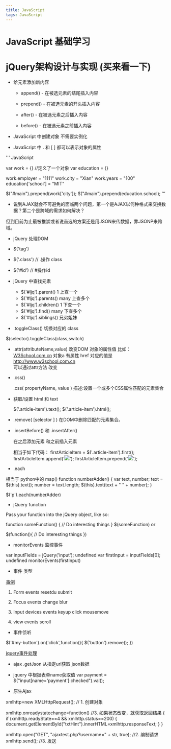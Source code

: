 ```yaml
---
title: JavaScript
tags: JavaScript
---
```


# JavaScript 基础学习

# jQuery架构设计与实现 (买来看一下)

+ 给元素添加新内容

    - append() - 在被选元素的结尾插入内容

    - prepend() - 在被选元素的开头插入内容

    - after() - 在被选元素之后插入内容

    - before() - 在被选元素之前插入内容
    

+ JavaScript 中创建对象 不需要实例化

+ JavaScript 中 .  和 [ ] 都可以表示对象的属性

''' JavaScript

var work = {}    //定义了一个对象
var education = {}


work.employer = "1111"
work.city = "Xian"
work.years = "100"
education['school'] = "MIT"

$("#main").prepend(work['city']);
$("#main").prepend(education.school);
’‘’

+ 说到AJAX就会不可避免的面临两个问题，第一个是AJAX以何种格式来交换数据？第二个是跨域的需求如何解决？

但到目前为止最被推崇或者说首选的方案还是用JSON来传数据，靠JSONP来跨域。

+ jQuery 处理DOM 

 - $('tag')

 - $('.class')   // .操作 class

  - $('#id')    // #操作id

  + jQuery 中查找元素

    - $('#ljq').parent()     1      上查一个
    - $('#ljq').parents()     many   上查多个
    - $('#ljq').children()     1   下查一个
    - $('#ljq').find()     many   下查多个
    - $('#ljq').siblings()  兄弟姐妹

+ .toggleClass()  切换对应的 class

$(selector).toggleClass(class,switch)

+ .attr(attributeName,value)
  改变DOM 对象的属性值  比如：<a href="http://www.w3school.com.cn" id="w3s">W3School.com.cn</a>
  对象a 有属性 href 对应的值是 http://www.w3school.com.cn  
  可以通过attr方法 改变

+ .css()

    .css( propertyName, value )
    描述:设置一个或多个CSS属性匹配的元素集合

+ 获取/设置 html 和 text

    $('.article-item').text();
    $('.article-item').html();

+ .remove( [selector ] )
在DOM中删除匹配的元素集合。

+ .insertBefore() 和 .insertAfter()

  在之后添加元素 和之前插入元素

  相当于如下代码：
    firstArticleItem = $('.article-item').first();
    firstArticleItem.append('<img src="http://placepuppy.it/200/300">');
    firstArticleItem.prepend('<img src="http://placepuppy.it/200/300">');

+ .each

相当于 python中的 map()
function numberAdder() {
    var text, number;
    text = $(this).text();
    number = text.length;
    $(this).text(text + " " + number);
}

$('p').each(numberAdder)

+ jQuery function

Pass your function into the jQuery object, like so:

function someFunction() {
    // Do interesting things
}
$(someFunction)
or

$(function(){
    // Do interesting things
})

+ monitorEvents 监控事件

var inputFields = jQuery('input');
undefined
var firstInput = inputFields[0];
undefined
monitorEvents(firstInput)

+ 事件 类型
 
 [事例](https://developer.mozilla.org/en-US/docs/Web/Events)
 1. Form events
    resetdu
    submit

 2. Focus events
    change
    blur

 3. Input devices events
 keyup
 click
 mousemove


 4. view events
 scroll

 + 事件侦听

 $('#my-button').on('click',function(){
     $('button').remove();
 })

 [jquery事件处理](http://api.jquery.com/category/events/)

+ ajax .getJson 从指定url获取 json数据

+ jquery 中根据表单name获取值
var payment = $("input[name='payment']:checked").val();

+ 原生Ajax 

xmlhttp=new XMLHttpRequest();   // 1. 创建对象

xmlhttp.onreadystatechange=function() //3. 如果状态改变，就获取返回结果
  {
  if (xmlhttp.readyState==4 && xmlhttp.status==200)
    {
    document.getElementById("txtHint").innerHTML=xmlhttp.responseText;
    }
  }
  
xmlhttp.open("GET", "ajaxtest.php?username=" + str, true); //2. 编制请求
xmlhttp.send(); //3. 发送